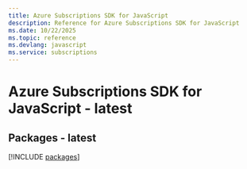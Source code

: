 ```yaml
---
title: Azure Subscriptions SDK for JavaScript
description: Reference for Azure Subscriptions SDK for JavaScript
ms.date: 10/22/2025
ms.topic: reference
ms.devlang: javascript
ms.service: subscriptions
---
```

# Azure Subscriptions SDK for JavaScript - latest
## Packages - latest
[!INCLUDE [packages](subscriptions-index.md)]